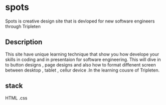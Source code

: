 # spots

Spots is creative design site that is devloped for new software engineers through Tripleten

## Description

This site have unique learning technique that show you how develope your skills in coding and in presentaion for software engineering. This will dive in to button designs , page designs and also how to format diffenent screen between desktop , tablet , cellur device .In the learning cousre of Tripleten.

## stack

HTML
.css
